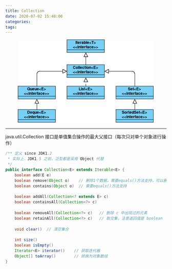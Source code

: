 ```yaml
---
title: Collection
date: 2020-07-02 15:48:00
categories: 
tags:
---
```

<div align=center>

![List](/img/Java/Collection.png)

</div>

---
java.util.Collection 接口是单值集合操作的最大父接口（每次只对单个对象进行操作）

```java
/** 定义 since JDK1.2
 * 实际上，JDK1.5 之前，泛型都是采用 Object 代替
 */
public interface Collection<E> extends Iterable<E> {
    boolean add​(E e) 
    boolean remove​(Object o)    // 删除1个数据，需要equals()方法支持，可以删除null
    boolean contains​(Object o)  // 需要equals()方法支持

    boolean addAll​(Collection<? extends E> c)
    boolean containsAll​(Collection<?> c)

    boolean removeAll​(Collection<?> c)   // 删除 c 中出现过的元素
    boolean retainAll​(Collection<?> c)   // 取交集，注意返回值是 boolean

    void clear()  // 清空集合

    int size()
    boolean isEmpty()
    Iterator<E> iterator()    // 获取迭代器
    Object[] toArray()        // 转换为对象数组
}
```
